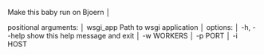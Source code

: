Make this baby run on Bjoern                                                                                         │

positional arguments:                                                                                                │
  wsgi_app    Path to wsgi application                                                                               │
options:                                                                                                             │
  -h, --help  show this help message and exit                                                                        │
  -w WORKERS                                                                                                         │
  -p PORT                                                                                                            │
  -i HOST
